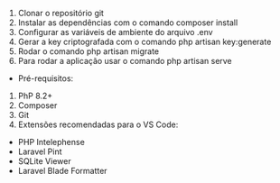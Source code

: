 1. Clonar o repositório git
2. Instalar as dependências com o comando composer install
3. Configurar as variáveis de ambiente do arquivo .env
4. Gerar a key criptografada com o comando php artisan key:generate
5. Rodar o comando php artisan migrate
6. Para rodar a aplicação usar o comando php artisan serve

- Pré-requisitos:

1. PhP 8.2+
2. Composer
3. Git
4. Extensões recomendadas para o VS Code:
- PHP Intelephense
- Laravel Pint
- SQLite Viewer
- Laravel Blade Formatter
